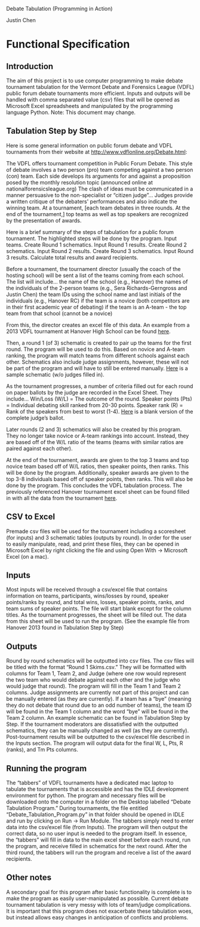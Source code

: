 Debate Tabulation (Programming in Action)

Justin Chen


Functional Specification
===============

Introduction
---------------
The aim of this project is to use computer programming to make debate tournament tabulation for the Vermont Debate and Forensics League (VDFL) public forum debate tournaments more efficient.  Inputs and outputs will be handled with comma separated value (csv) files that will be opened as Microsoft Excel spreadsheets and manipulated by the programming language Python.  Note: This document may change.


Tabulation Step by Step
---------------
Here is some general information on public forum debate and VDFL tournaments from their website at http://www.vdflonline.org/Debate.html:

The VDFL offers tournament competition in Public Forum Debate. This style of debate involves a two person (pro) team competing against a two person (con) team. Each side develops its arguments for and against a proposition posed by the monthly resolution topic (announced online at nationalforensicsleague.org) The clash of ideas must be communicated in a manner persuasive to the non-specialist or “citizen judge”...
Judges provide a written critique of the debaters' performances and also indicate the winning team. At a tournament, [each team debates in three rounds. At the end of the tournament,] top teams as well as top speakers are recognized by the presentation of awards.

Here is a brief summary of the steps of tabulation for a public forum tournament.  The highlighted steps will be done by the program.
Input teams.
Create Round 1 schematics.
Input Round 1 results.
Create Round 2 schematics.
Input Round 2 results.
Create Round 3 schematics.
Input Round 3 results.
Calculate total results and award recipients.

Before a tournament, the tournament director (usually the coach of the hosting school) will be sent a list of the teams coming from each school.
The list will include…
the name of the school (e.g., Hanover)
the names of the individuals of the 2-person teams (e.g., Sera Richards-Gerngross and Justin Chen)
the team IDs using the school name and last initials of the individuals (e.g., Hanover RC)
if the team is a novice (both competitors are in their first academic year of debating)
if the team is an A-team - the top team from that school (cannot be a novice)

From this, the director creates an excel file of this data.  An example from a 2013 VDFL tournament at Hanover High School can be found [here](https://docs.google.com/a/hanovernorwichschools.org/file/d/0B00xrZeZB8EVYzd0bXE1UHBUYW8/edit).

Then, a round 1 (of 3) schematic is created to pair up the teams for the first round.  The program will be used to do this.  Based on novice and A-team ranking, the program will match teams from different schools against each other.  Schematics also include judge assignments, however, these will not be part of the program and will have to still be entered manually.  [Here](https://docs.google.com/a/hanovernorwichschools.org/file/d/0B00xrZeZB8EVdW1xRVNwTDg5V1E/edit) is a sample schematic (w/o judges filled in).

As the tournament progresses, a number of criteria filled out for each round on paper ballots by the judge are recorded in the Excel Sheet.  They include…
Win/Loss (W/L) =  The outcome of the round.
Speaker points (Pts) =  Individual debating skill ranked from 20-30 points.
Speaker rank (R) = Rank of the speakers from best to worst (1-4).
[Here](https://docs.google.com/a/hanovernorwichschools.org/file/d/0B00xrZeZB8EVY0s5V3h6SU0wM2s/edit) is a blank version of the complete judge’s ballot.

Later rounds (2 and 3) schematics will also be created by this program.  They no longer take novice or A-team rankings into account.  Instead, they are based off of the W/L ratio of the teams (teams with similar ratios are paired against each other).

At the end of the tournament, awards are given to the top 3 teams and top novice team based off of W/L ratios, then speaker points, then ranks.  This will be done by the program.  Additionally, speaker awards are given to the top 3-8 individuals based off of speaker points, then ranks.  This will also be done by the program.  This concludes the VDFL tabulation process.  The previously referenced Hanover tournament excel sheet can be found filled in with all the data from the tournament [here](https://docs.google.com/a/hanovernorwichschools.org/file/d/0B00xrZeZB8EVTy01QkFwTk9VM1E/edit).


CSV to Excel
---------------
Premade csv files will be used for the tournament including a scoresheet (for inputs) and 3 schematic tables (outputs by round).  In order for the user to easily manipulate, read, and print these files, they can be opened in Microsoft Excel by right clicking the file and using Open With → Microsoft Excel (on a mac).


Inputs
---------------
Most inputs will be received through a csv/excel file that contains information on teams, participants, wins/losses by round, speaker points/ranks by round, and total wins, losses, speaker points, ranks, and team sums of speaker points.  The file will start blank except for the column titles.  As the tournament progresses, the sheet will be filled out.  The data from this sheet will be used to run the program.  (See the example file from Hanover 2013 found in Tabulation Step by Step)


Outputs
---------------
Round by round schematics will be outputted into csv files.  The csv files will be titled with the format “Round 1 Skims.csv.”  They will be formatted with columns for Team 1, Team 2, and Judge (where one row would represent the two team who would debate against each other and the judge who would judge that round).  The program will fill in the Team 1 and Team 2 columns.  Judge assignments are currently not part of this project and can be manually entered (as they are currently).  If a team has a “bye” (meaning they do not debate that round due to an odd number of teams), the team ID will be found in the Team 1 column and the word “bye” will be found in the Team 2 column.  An example schematic can be found in Tabulation Step by Step.  If the tournament moderators are dissatisfied with the outputted schematics, they can be manually changed as well (as they are currently).  Post-tournament results will be outputted to the csv/excel file described in the Inputs section.  The program will output data for the final W, L, Pts, R (ranks), and Tm Pts columns.


Running the program
---------------
The “tabbers” of VDFL tournaments have a dedicated mac laptop to tabulate the tournaments that is accessible and has the IDLE development environment for python.  The program and necessary files will be downloaded onto the computer in a folder on the Desktop labelled “Debate Tabulation Program.”  During tournaments, the file entitled “Debate_Tabulation_Program.py” in that folder should be opened in IDLE and run by clicking on Run → Run Module.  The tabbers simply need to enter data into the csv/excel file (from Inputs).  The program will then output the correct data, so no user input is needed to the program itself.  In essence, the “tabbers” will fill in data to the main excel sheet before each round, run the program, and receive filled in schematics for the next round.  After the third round, the tabbers will run the program and receive a list of the award recipients.


Other notes
---------------
A secondary goal for this program after basic functionality is complete is to make the program as easily user-manipulated as possible.  Current debate tournament tabulation is very messy with lots of team/judge complications.  It is important that this program does not exacerbate these tabulation woes, but instead allows easy changes in anticipation of conflicts and problems.
